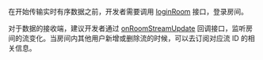 在开始传输实时有序数据之前，开发者需要调用 [loginRoom](@loginRoom) 接口，登录房间。

对于数据的接收端，建议开发者通过 [onRoomStreamUpdate](@onRoomStreamUpdate) 回调接口，监听房间的流变化。当房间内其他用户新增或删除流的时候，可以去订阅对应流 ID 的相关信息。

